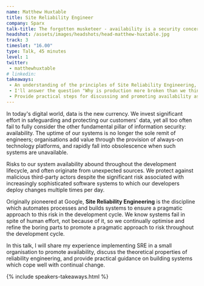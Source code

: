 ```yaml
---
name: Matthew Huxtable
title: Site Reliability Engineer
company: Sparx
talk-title: The forgotten musketeer - availability is a security concern too!
headshot: /assets/images/headshots/head-matthew-huxtable.jpg
track: 3
timeslot: "16.00"
type: Talk, 45 minutes
level: 1
twitter:
 - matthewhuxtable
# linkedin: 
takeaways:
 - An understanding of the principles of Site Reliability Engineering, its suitability as a modern approach to operations (and not just by technology/development companies!), and practical steps for its implementation
 - I'll answer the question "Why is production more broken than we think?", briefly consider external cyber threats (although these are well-covered elsewhere), and address fundamental fallacies with many approaches to system/software quality assurance/testing
 - Provide practical steps for discussing and promoting availability as a first-class concern with technology leads, product owners, and other key decision makers to ensure it receives the visibility it requires to allow strategy to be set and risks understood.
---
```


In today's digital world, data is the new currency. We invest significant effort in safeguarding and protecting our customers' data, yet all too often fail to fully consider the other fundamental pillar of information security: availability. The uptime of our systems is no longer the sole remit of engineers; organisations add value through the provision of always-on technology platforms, and rapidly fall into obsolescence when such systems are unavailable.

Risks to our system availability abound throughout the development lifecycle, and often originate from unexpected sources. We protect against malicious third-party actors despite the significant risk associated with increasingly sophisticated software systems to which our developers deploy changes multiple times per day.

Originally pioneered at Google, <strong>Site Reliability Engineering</strong> is the discipline which automates processes and builds systems to ensure a pragmatic approach to this risk in the development cycle. We know systems fail in spite of human effort, not because of it, so we continually optimise and refine the boring parts to promote a pragmatic approach to risk throughout the development cycle. 

In this talk, I will share my experience implementing SRE in a small organisation to promote availability, discuss the theoretical properties of reliability engineering, and provide practical guidance on building systems which cope well with continual change.

{% include speakers-takeaways.html %}